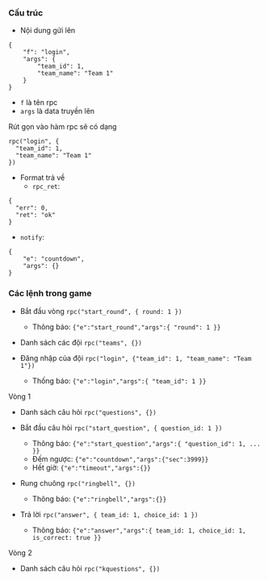 ### Cấu trúc

- Nội dung gửi lên
```
{
    "f": "login",
    "args": {
        "team_id": 1,
        "team_name": "Team 1"
    }
}
```
- `f` là tên rpc
- `args` là data truyền lên

Rút gọn vào hàm rpc sẽ có dạng
```
rpc("login", {
  "team_id": 1,
  "team_name": "Team 1"
})

```

- Format trả về 
  -  `rpc_ret`: 
```
{
  "err": 0,
  "ret": "ok"
}
```
  - `notify`:
```
{
    "e": "countdown",
    "args": {}
}
```

### Các lệnh trong game

- Bắt đầu vòng `rpc("start_round", { round: 1 })`
  - Thông báo: `{"e":"start_round","args":{ "round": 1 }}`

- Danh sách các đội `rpc("teams", {})`

- Đăng nhập của đội `rpc("login", {"team_id": 1, "team_name": "Team 1"})`
  - Thống báo:  `{"e":"login","args":{ "team_id": 1 }}`

Vòng 1
- Danh sách câu hỏi `rpc("questions", {})`

- Bắt đầu câu hỏi `rpc("start_question", { question_id: 1 })`
  - Thông báo: `{"e":"start_question","args":{ "question_id": 1, ... }}`
  - Đếm ngược: `{"e":"countdown","args":{"sec":3999}}`
  - Hết giờ: `{"e":"timeout","args":{}}`

- Rung chuông `rpc("ringbell", {})`
  - Thông báo: `{"e":"ringbell","args":{}}`

- Trả lời `rpc("answer", { team_id: 1, choice_id: 1 })`
  - Thông báo: `{"e":"answer","args":{ team_id: 1, choice_id: 1, is_correct: true }}`
  
Vòng 2

- Danh sách câu hỏi `rpc("kquestions", {})`
